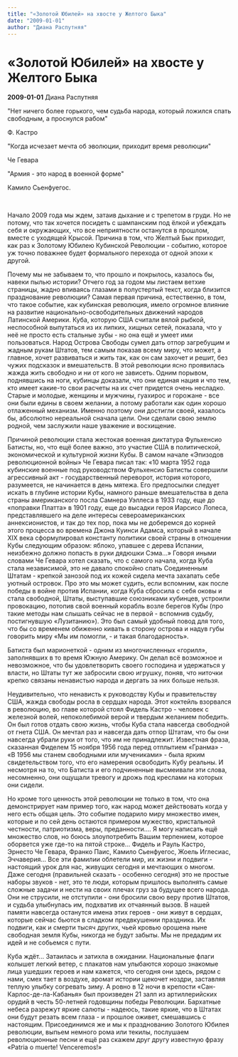```yaml
---
title: "«Золотой Юбилей» на хвосте у Желтого Быка"
date: "2009-01-01"
author: "Диана Распутняя"
---
```


# «Золотой Юбилей» на хвосте у Желтого Быка

**2009-01-01** Диана Распутняя

"Нет ничего более горького, чем судьба народа, который ложился спать свободным, а проснулся рабом" 

Ф. Кастро

"Когда исчезает мечта об эволюции, приходит время революции" 

Че Гевара

"Армия - это народ в военной форме" 

Камило Сьенфуегос.

 

Начало 2009 года мы ждем, затаив дыхание и с трепетом в груди. Но не потому, что так хочется посидеть с шампанским под ёлкой и убеждать себя и окружающих, что все неприятности останутся в прошлом, вместе с уходящей Крысой. Причина в том, что Желтый Бык приходит, как раз к Золотому Юбилею Кубинской Революции - событию, которое уж точно поважнее будет формального перехода от одной эпохи к другой.

Почему мы не забываем то, что прошло и покрылось, казалось бы, навеки пылью истории? Отчего год за годом мы листаем ветхие страницы, жадно впиваясь глазами в полустертый текст, когда близится празднование революции? Самая первая причина, естественно, в том, что такое событие, как кубинская революция, имело огромное влияние на развитие национально-освободительных движений народов Латинской Америки. Куба, которую США считали вялой рыбкой, неспособной выпутаться из их липких, хищных сетей, показала, что у неё не просто есть стальные зубы - но она ещё и умеет ими пользоваться. Народ Острова Свободы сумел дать отпор загребущим и жадным рукам Штатов, тем самым показав всему миру, что может, а главное, хочет развиваться и жить так, как он сам захочет и решит, без чужих подсказок и вмешательств. В этой революции ясно проявилась жажда жить свободно и ни от кого не зависеть. Одним порывом, поднявшись на ноги, кубинцы доказали, что они единая нация и что тем, кто имеет какие-то свои расчеты на их счет придется очень несладко. Старые и молодые, женщины и мужчины, гуахирос и горожане - все они были едины в своем желании, а потому работали как один хорошо отлаженный механизм. Именно поэтому они достигли своей, казалось бы, абсолютно нереальной сначала цели. Они сделали свою землю родной, чем заслужили наше уважение и восхищение.

Причиной революции стала жестокая военная диктатура Фульхенсио Батисты, но, что ещё более важно, это участие США в политической, экономической и культурной жизни Кубы. В самом начале «Эпизодов революционной войны» Че Гевара писал так: «10 марта 1952 года кубинские военные под руководством Фульхенсио Батисты совершили агрессивный акт - государственный переворот, история которого, разумеется, не начинается в день мятежа. Его предпосылки следует искать в глубине истории Кубы, намного раньше вмешательства в дела страны американского посла Самнера Уэллеса в 1933 году, еще до «поправки Платта» в 1901 году, еще до высадки героя Иарсисо Лопеса, представлявшего на деле интересы североамериканских аннексионистов, и так до тех пор, пока мы не доберемся до корней этого процесса во времена Джона Куинси Адамса, который в начале XIX века сформулировал константу политики своей страны в отношении Кубы следующим образом: яблоко, упавшее с дерева Испании, неизбежно должно попасть в руки дядюшки Сэма...» Говоря иными словами Че Гевара хотел сказать, что с самого начала, когда Куба стала независимой, это не давало спокойно спать Соединенным Штатам - крепкой занозой под их кожей сидела мечта захапать себе уютный островок.  Про это мы может судить, если вспомним, как после победы в войне против Испании, когда Куба сбросила с себя оковы и стала свободной, Штаты, выступавшие союзниками кубинцев, устроили провокацию, потопив свой военный корабль возле берегов Кубы (про такие методы нам слышать сейчас не в первой - вспомнив судьбу, постигнувшую «Лузитанию»). Это был самый удобный повод для того, что бы со временем обиженно кивать в сторону острова и надув губы говорить миру «Мы им помогли, - и такая благодарность».

Батиста был марионеткой - одним из многочисленных «горилл», заполнявших в то время Южную Америку. Он делал всё возможное и невозможное, что бы удовлетворить своего господина и удержаться у власти, но Штаты тут же забросили свою игрушку, поняв, что ниточки крепко связаны ненавистью народа и дергать за них больше нельзя.

Неудивительно, что ненависть к руководству Кубы и правительству США, жажда свободы росла в сердцах народа. Этот коктейль взорвался в революцию, во главе которой стоял Фидель Кастро - человек с железной волей, непоколебимой верой и твердым желанием победить. Он был готов отдать свою жизнь, чтобы Куба стала навсегда свободной от гнета США. Он мечтал раз и навсегда дать отпор Штатам, что бы они навсегда убрали руки от того, что им не принадлежит.  Известная фраза, сказанная Фиделем 15 ноября 1956 года перед отплытием «Гранма» - «В 1956 мы станем свободными или мучениками» - была ярким свидетельством того, что его намерения освободить Кубу реальны. И несмотря на то, что Батиста и его подчиненные высмеивали эти слова, несомненно, они ощущали тревогу и дрожь под креслами на которых они сидели.

Но кроме того ценность этой революции не только в том, что она демонстрирует нам пример того, как народ может действовать когда у него есть общая цель. Это событие подарило миру множество имен, которые и по сей день остаются примером мужество, кристальной честности, патриотизма, веры, преданности.... Я могу написать ещё множество слов, но боюсь злоупотребить Вашим терпением, которое оборвется уже где-то на пятой строке... Фидель и Рауль Кастро, Эрнесто Че Гевара, Франко Паис, Камило Сьенфуегос, Жоель Иглесиас, Эччаверия... Все эти фамилии облетели мир, их жизни и подвиги - настоящий урок для нас, живущих сегодня и мечтающих о многом. Даже сегодня (правильней сказать - особенно сегодня) это не простые наборы звуков - нет, это те люди, которым пришлось выполнять самые сложные задачи и нести на своих плечах груз за будущее всего народа. Они не струсили, не отступили - они бросили свою веру против Штатов, и судьба улыбнулась им, подхватив их отчаянный вызов. В нашей памяти навсегда останутся имена этих героев - они живут в сердцах, которые сейчас бьются в сладком предвкушении праздника. Их подвиги, как и смерти тысяч других, чьей кровью орошена ныне свободная земля Кубы, никогда не будут забыты. Мы не предадим их идей и не собьемся с пути.

Куба ждёт... Затаилась и затихла в ожидании. Национальные флаги колышет легкий ветер, с плакатов нам улыбаются хорошо знакомые лица ушедших героев и нам кажется, что сегодня они здесь, рядом с нами, смех тает в воздухе, аромат истории щекочет ноздри, заставляя теплую улыбку согревать зиму. А ровно в 12 ночи в крепости «Сан-Карлос-де-ла-Кабанья» был произведен 21 залп из артиллерийских орудий в честь 50-летней годовщины победы Революции. Бархатные небеса разрежут яркие салюты - надеюсь, такие яркие, что в Штатах они будут резать всем глаза - и прошлое оживет, смешавшись с настоящим. Присоединимся же и мы к празднованию Золотого Юбилея революции, выпьем немного рома или текилы, послушаем революционные песни и ещё раз скажем друг другу известную фразу «Patria o muerte! Venceremos!»